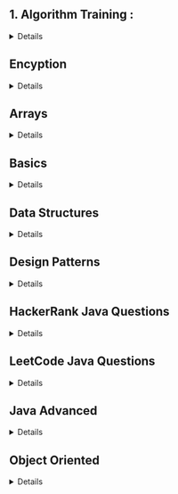 ## 1. Algorithm Training :
<details> 
 - Check Polyndrome <br />
 - Digit Total <br />
 - 2D Star <br />
 - Prime number list <br />
 - Change to String <br />
 - Convert to Binary <br />
 - Fibonacci Numbers <br />
 - Ask GCF (Greatest Common Factor) <br />
 - Rock Paper & Scissors <br />
 - Searching Algorithm (Linear) <br />
 - Bubble Sort <br />
 - Mod Calculator <br />
 - Duplication Remover <br />
 - Convert to Mile <br />
 - Find hypotenuse <br />
 - Find root by discriminant<br />
 - Find geometric average<br />
 - Check number primitive<br />
 - Print number backwards<br />
 - Calculate permutation<br />
</details>

## Encyption
<details>
 - MD5 Encryption<br />
 - AES256 Decryption<br />
 - AES256 Encryption<br />
 - AES Encryption<br />
 - AES Decryption<br />
</details>
 
## Arrays
<details>
- Find max product<br />
- Find missing number from array<br />
- Find second biggest value<br />
- Find smallest common number<br />
- Find lowest, highest index<br />
- Move zeroes to left<br />
</details>
  
## Basics
<details>
- Bit shifting<br />
- Line separator<br />
- TicTacToe<br />
- Hangman<br />
</details>

## Data Structures
<details>
- Comparator<br />
- Enumerator<br />
- Iterator<br />
- Sorting Map<br />
</details>
 
## Design Patterns 
<details>
- Bridge Pattern<br />
- Factory Design Pattern<br />
</details>  

## HackerRank Java Questions
<details>
- Array Rotation<br />
- Counting Valleys<br />
- Repated String<br />
- Rotate Array Left<br />
- Sock Merchant<br />
- Two Dimensional Array<br />
</details>  

## LeetCode Java Questions
<details>  
- TwoSums<br />
</details>  
 
## Java Advanced
<details>  
- Annotations<br />
- Thread Usages<br />
</details>  
  
## Object Oriented
<details>  
- Abstract Class Example<br />
- Interface Example<br />
</details>  
  
  
  
  
